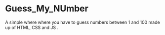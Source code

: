# Guess_My_NUmber
A simple where where you have to guess numbers between 1 and 100 made up of HTML, CSS and JS .
